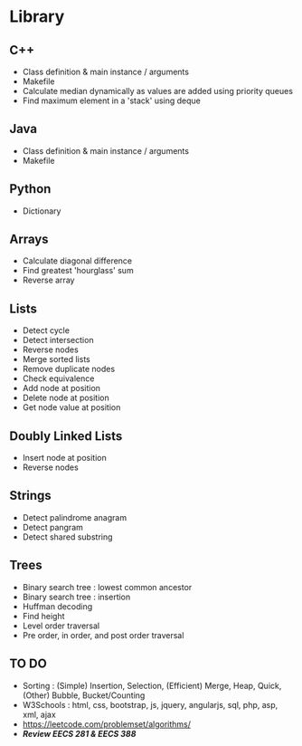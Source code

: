 # Library

## C++
- Class definition & main instance / arguments
- Makefile
- Calculate median dynamically as values are added using priority queues
- Find maximum element in a 'stack' using deque

## Java
- Class definition & main instance / arguments
- Makefile

## Python
- Dictionary

## Arrays
- Calculate diagonal difference
- Find greatest 'hourglass' sum
- Reverse array

## Lists
- Detect cycle
- Detect intersection
- Reverse nodes
- Merge sorted lists
- Remove duplicate nodes
- Check equivalence
- Add node at position
- Delete node at position
- Get node value at position

## Doubly Linked Lists
- Insert node at position
- Reverse nodes

## Strings
- Detect palindrome anagram
- Detect pangram
- Detect shared substring

## Trees
- Binary search tree : lowest  common ancestor
- Binary search tree : insertion
- Huffman decoding
- Find height
- Level order traversal
- Pre order, in order, and post order traversal

## TO DO
- Sorting : (Simple) Insertion, Selection, (Efficient) Merge, Heap, Quick, (Other) Bubble, Bucket/Counting
- W3Schools : html, css, bootstrap, js, jquery, angularjs, sql, php, asp, xml, ajax
- https://leetcode.com/problemset/algorithms/
- ***Review EECS 281 & EECS 388***
